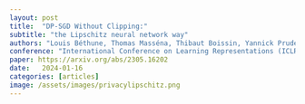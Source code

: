 ```yaml
---
layout: post
title:  "DP-SGD Without Clipping:"
subtitle: "the Lipschitz neural network way"
authors: "Louis Béthune, Thomas Masséna, Thibaut Boissin, Yannick Prudent, Corentin Friedrich, Franck Mamalet, Aurelien Bellet, Mathieu Serrurier, David Vigouroux"
conference: "International Conference on Learning Representations (ICLR) 2024"
paper: https://arxiv.org/abs/2305.16202
date:   2024-01-16
categories: [articles]
image: /assets/images/privacylipschitz.png
---
```

